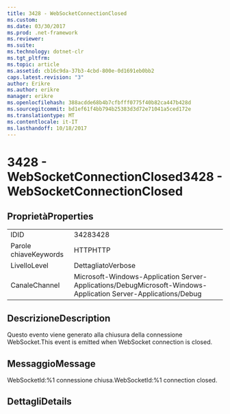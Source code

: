 ```yaml
---
title: 3428 - WebSocketConnectionClosed
ms.custom: 
ms.date: 03/30/2017
ms.prod: .net-framework
ms.reviewer: 
ms.suite: 
ms.technology: dotnet-clr
ms.tgt_pltfrm: 
ms.topic: article
ms.assetid: cb16c9da-37b3-4cbd-800e-0d1691eb0bb2
caps.latest.revision: "3"
author: Erikre
ms.author: erikre
manager: erikre
ms.openlocfilehash: 388acdde68b4b7cfbfff0775f40b82ca447b428d
ms.sourcegitcommit: bd1ef61f4bb794b25383d3d72e71041a5ced172e
ms.translationtype: MT
ms.contentlocale: it-IT
ms.lasthandoff: 10/18/2017
---
```

# <a name="3428---websocketconnectionclosed"></a><span data-ttu-id="1a2f8-102">3428 - WebSocketConnectionClosed</span><span class="sxs-lookup"><span data-stu-id="1a2f8-102">3428 - WebSocketConnectionClosed</span></span>
## <a name="properties"></a><span data-ttu-id="1a2f8-103">Proprietà</span><span class="sxs-lookup"><span data-stu-id="1a2f8-103">Properties</span></span>  
  
|||  
|-|-|  
|<span data-ttu-id="1a2f8-104">ID</span><span class="sxs-lookup"><span data-stu-id="1a2f8-104">ID</span></span>|<span data-ttu-id="1a2f8-105">3428</span><span class="sxs-lookup"><span data-stu-id="1a2f8-105">3428</span></span>|  
|<span data-ttu-id="1a2f8-106">Parole chiave</span><span class="sxs-lookup"><span data-stu-id="1a2f8-106">Keywords</span></span>|<span data-ttu-id="1a2f8-107">HTTP</span><span class="sxs-lookup"><span data-stu-id="1a2f8-107">HTTP</span></span>|  
|<span data-ttu-id="1a2f8-108">Livello</span><span class="sxs-lookup"><span data-stu-id="1a2f8-108">Level</span></span>|<span data-ttu-id="1a2f8-109">Dettagliato</span><span class="sxs-lookup"><span data-stu-id="1a2f8-109">Verbose</span></span>|  
|<span data-ttu-id="1a2f8-110">Canale</span><span class="sxs-lookup"><span data-stu-id="1a2f8-110">Channel</span></span>|<span data-ttu-id="1a2f8-111">Microsoft-Windows-Application Server-Applications/Debug</span><span class="sxs-lookup"><span data-stu-id="1a2f8-111">Microsoft-Windows-Application Server-Applications/Debug</span></span>|  
  
## <a name="description"></a><span data-ttu-id="1a2f8-112">Descrizione</span><span class="sxs-lookup"><span data-stu-id="1a2f8-112">Description</span></span>  
 <span data-ttu-id="1a2f8-113">Questo evento viene generato alla chiusura della connessione WebSocket.</span><span class="sxs-lookup"><span data-stu-id="1a2f8-113">This event is emitted when WebSocket connection is closed.</span></span>  
  
## <a name="message"></a><span data-ttu-id="1a2f8-114">Messaggio</span><span class="sxs-lookup"><span data-stu-id="1a2f8-114">Message</span></span>  
 <span data-ttu-id="1a2f8-115">WebSocketId:%1 connessione chiusa.</span><span class="sxs-lookup"><span data-stu-id="1a2f8-115">WebSocketId:%1 connection closed.</span></span>  
  
## <a name="details"></a><span data-ttu-id="1a2f8-116">Dettagli</span><span class="sxs-lookup"><span data-stu-id="1a2f8-116">Details</span></span>
